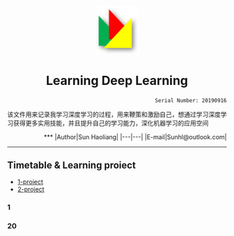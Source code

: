 <div align="center">
<img src="https://github.com/Sun365/Try-20190916/blob/master/logo.jpg" width="100" alt="LOGO"/>

# Learning Deep Learning
<div align="right">
  
`Serial Number: 20190916`

</div>
</div>

该文件用来记录我学习深度学习的过程，用来鞭策和激励自己，想通过学习深度学习获得更多实用技能，并且提升自己的学习能力，深化机器学习的应用空间

<div align="right">
***
|Author|Sun Haoliang|
|---|---|
|E-mail|Sunhl@outlook.com|
</div>

**********************
## Timetable & Learning proiect
* [1-proiect](#1)
* [2-project](#2)

### 1




### 20

